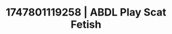 ---
categories:
- Hand over mouth play
- Lustful close-up
- Wet skin
- Bi-curious stories
- Erotic hair pulling
image: /assets/images/1747801119258.jpg
layout: post
seo:
  description: Featured content with premium Scat Fetish, ABDL Play. HD images available.
  keywords: Scat Fetish, ABDL Play
  og_image: /assets/images/1747801119258.jpg
  schema_type: VisualArtwork
tags:
- ABDL Play
- Scat Fetish
- '#1747801119258'
title: 1747801119258 | ABDL Play Scat Fetish
---